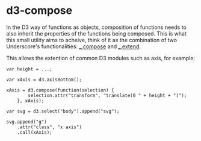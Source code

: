 # d3-compose

In the D3 way of functions as objects, composition of functions needs to also
inherit the properties of the functions being composed. This is what this small
utility aims to acheive, think of it as the combination of two Underscore's
functionalities: [_.compose][1] and [_.extend][2].

This allows the extention of common D3 modules such as axis, for example:

```
var height = ...;

var xAxis = d3.axisBottom();

xAxis = d3.compose(function(selection) {
        selection.attr("transform", "translate(0 " + height + ")");
    }, xAxis);

var svg = d3.select("body").append("svg");

svg.append("g")
    .attr("class", "x axis")
    .call(xAxis);
```


[1]: http://underscorejs.org/#compose
[2]: http://underscorejs.org/#extend
